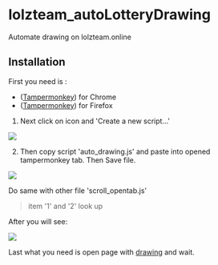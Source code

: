 # lolzteam_autoLotteryDrawing
Automate drawing on lolzteam.online

## Installation
First you need is :
- ([Tampermonkey](https://chrome.google.com/webstore/detail/tampermonkey/dhdgffkkebhmkfjojejmpbldmpobfkfo)) for Chrome
- ([Tampermonkey](https://addons.mozilla.org/ru/firefox/addon/tampermonkey/)) for Firefox



1) Next click on icon and 'Create a new script...'

<img src="https://i.imgur.com/isvTZXc.png">

2) Then copy script 'auto_drawing.js' and paste into opened tampermonkey tab. Then Save file.  

<img src="https://i.imgur.com/qpNaODu.png">

Do same with other file 'scroll_opentab.js' 
> item '1' and '2' look up

After you will see: 

<img src="https://i.imgur.com/7jwp7nL.png">

Last what you need is open page with [drawing](https://lolzteam.online/forums/contests/) and wait.






